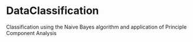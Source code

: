# DataClassification
Classification using the Naive Bayes algorithm and application of Principle Component Analysis 
